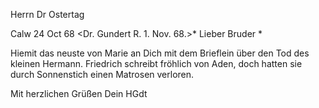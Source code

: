 Herrn Dr Ostertag

 Calw 24 Oct 68
 <Dr. Gundert R. 1. Nov. 68.>*
Lieber Bruder <Ostertag>*

Hiemit das neuste von Marie an Dich mit dem Brieflein über den Tod des kleinen Hermann. Friedrich schreibt fröhlich von Aden, doch hatten sie durch Sonnenstich einen Matrosen verloren.

 Mit herzlichen Grüßen
 Dein HGdt
